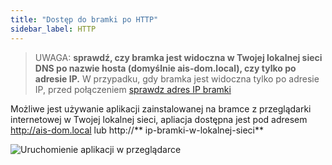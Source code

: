 ```yaml
---
title: "Dostęp do bramki po HTTP"
sidebar_label: HTTP
---
```


> UWAGA: **sprawdź, czy bramka jest widoczna w Twojej lokalnej sieci DNS po nazwie hosta (domyślnie ais-dom.local), czy tylko po adresie IP.** W przypadku, gdy bramka jest widoczna tylko po adresie IP, przed połączeniem [sprawdz adres IP bramki](ais_bramka_remote_index#sprawdzenie-adresu-ip-w-aplikacji)

Możliwe jest używanie aplikacji zainstalowanej na bramce z przeglądarki internetowej w Twojej lokalnej sieci, apliacja dostępna jest pod adresem http://ais-dom.local lub http://** ip-bramki-w-lokalnej-sieci**


![Uruchomienie aplikacji w przeglądarce](/img/en/bramka/http_connection_new.png)
